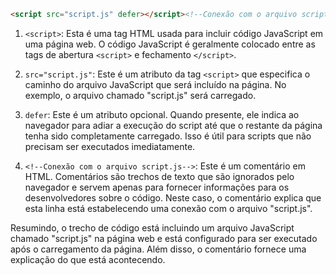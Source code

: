 

```html
<script src="script.js" defer></script><!--Conexão com o arquivo script.js-->
```


1. `<script>`: Esta é uma tag HTML usada para incluir código JavaScript em uma página web. O código JavaScript é geralmente colocado entre as tags de abertura `<script>` e fechamento `</script>`.

2. `src="script.js"`: Este é um atributo da tag `<script>` que especifica o caminho do arquivo JavaScript que será incluído na página. No exemplo, o arquivo chamado "script.js" será carregado.

3. `defer`: Este é um atributo opcional. Quando presente, ele indica ao navegador para adiar a execução do script até que o restante da página tenha sido completamente carregado. Isso é útil para scripts que não precisam ser executados imediatamente.

4. `<!--Conexão com o arquivo script.js-->`: Este é um comentário em HTML. Comentários são trechos de texto que são ignorados pelo navegador e servem apenas para fornecer informações para os desenvolvedores sobre o código. Neste caso, o comentário explica que esta linha está estabelecendo uma conexão com o arquivo "script.js".

Resumindo, o trecho de código está incluindo um arquivo JavaScript chamado "script.js" na página web e está configurado para ser executado após o carregamento da página. Além disso, o comentário fornece uma explicação do que está acontecendo.
